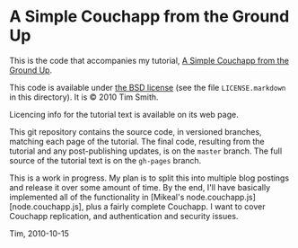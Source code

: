 # A Simple Couchapp from the Ground Up

This is the code that accompanies my tutorial, [A Simple Couchapp from the
Ground Up][tut].

[tut]: http://couchtim.github.com/clubhouse/ "Tutorial"

This code is available under [the BSD license][bsd] (see the file
`LICENSE.markdown` in this directory). It is &copy; 2010 Tim Smith.

[bsd]: http://creativecommons.org/licenses/BSD/

Licencing info for the tutorial text is available on its web page.

This git repository contains the source code, in versioned branches, matching
each page of the tutorial. The final code, resulting from the tutorial and any
post-publishing updates, is on the `master` branch. The full source of the
tutorial text is on the `gh-pages` branch.

This is a work in progress. My plan is to split this into multiple blog
postings and release it over some amount of time. By the end, I'll have
basically implemented all of the functionality in [Mikeal's
node.couchapp.js][node.couchapp.js], plus a fairly complete Couchapp. I
want to cover Couchapp replication, and authentication and security
issues.

Tim, 2010-10-15
